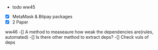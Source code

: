 - todo
ww45

-[x] MetaMask & Bitpay packages
-[x] 2 Paper 

ww46
-[] A method to measeaure how weak the dependencies are(rules, automated)
-[] Is there other method to extract deps?
-[] Check vuls of deps